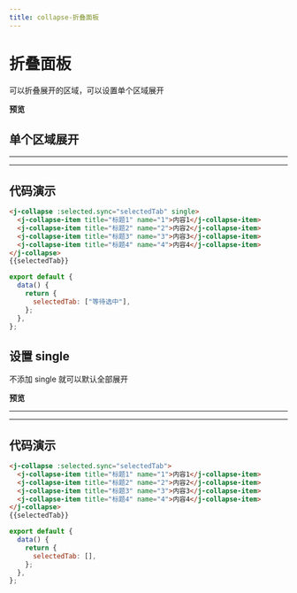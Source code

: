 ```yaml
---
title: collapse-折叠面板
---
```


# 折叠面板

可以折叠展开的区域，可以设置单个区域展开

**预览**

## 单个区域展开

<ClientOnly>
<collapse-demos></collapse-demos>
</ClientOnly>

---

---

## 代码演示

```html
<j-collapse :selected.sync="selectedTab" single>
  <j-collapse-item title="标题1" name="1">内容1</j-collapse-item>
  <j-collapse-item title="标题2" name="2">内容2</j-collapse-item>
  <j-collapse-item title="标题3" name="3">内容3</j-collapse-item>
  <j-collapse-item title="标题4" name="4">内容4</j-collapse-item>
</j-collapse>
{{selectedTab}}
```

```js
export default {
  data() {
    return {
      selectedTab: ["等待选中"],
    };
  },
};
```

## 设置 single

不添加 single 就可以默认全部展开

**预览**

<ClientOnly>
<collapse2-demos></collapse2-demos>
</ClientOnly>

---

---

## 代码演示

```html
<j-collapse :selected.sync="selectedTab">
  <j-collapse-item title="标题1" name="1">内容1</j-collapse-item>
  <j-collapse-item title="标题2" name="2">内容2</j-collapse-item>
  <j-collapse-item title="标题3" name="3">内容3</j-collapse-item>
  <j-collapse-item title="标题4" name="4">内容4</j-collapse-item>
</j-collapse>
{{selectedTab}}
```

```js
export default {
  data() {
    return {
      selectedTab: [],
    };
  },
};
```

